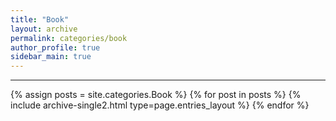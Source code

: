 ```yaml
---
title: "Book"
layout: archive
permalink: categories/book
author_profile: true
sidebar_main: true
---
```


***

{% assign posts = site.categories.Book %}
{% for post in posts %} {% include archive-single2.html type=page.entries_layout %} {% endfor %}